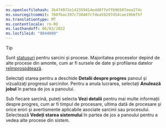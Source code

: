 ```yaml
---
ms.openlocfilehash: 3b474972e142359414edd8f7effb96597eea274c
ms.sourcegitcommit: 760fbac397c738407c7dea59297d54cae19b6f57
ms.translationtype: MT
ms.contentlocale: ro-RO
ms.lasthandoff: 06/03/2022
ms.locfileid: "8844009"
---
```

> [!TIP] 
> Sunt [statusuri](../system.md#status-definitions) pentru sarcini și procese. Majoritatea proceselor depind de alte procese din amonte, cum ar fi sursele de date și profilarea datelor [reîmprospătează](../system.md#refresh-processes). 
> 
> Selectați starea pentru a deschide **Detalii despre progres** panoul și vizualizați progresul sarcinilor. Pentru a anula lucrarea, selectați **Anulează jobul** în partea de jos a panoului. 
> 
> Sub fiecare sarcină, puteți selecta **Vezi detalii** pentru mai multe informații despre progres, cum ar fi timpul de procesare, ultima dată de procesare și orice erori și avertismente aplicabile asociate sarcinii sau procesului. Selectează **Vedeți starea sistemului** în partea de jos a panoului pentru a vedea alte procese din sistem.